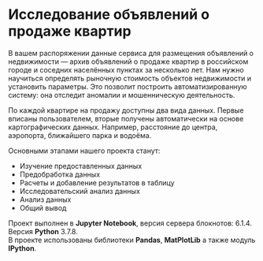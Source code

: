# Исследование объявлений о продаже квартир

В вашем распоряжении данные сервиса для размещения объявлений о недвижимости — архив объявлений о продаже квартир в российском городе и соседних населённых пунктах за несколько лет. Нам нужно научиться определять рыночную стоимость объектов недвижимости и установить параметры. Это позволит построить автоматизированную систему: она отследит аномалии и мошенническую деятельность. 

По каждой квартире на продажу доступны два вида данных. Первые вписаны пользователем, вторые получены автоматически на основе картографических данных. Например, расстояние до центра, аэропорта, ближайшего парка и водоёма.  
  
Основными этапами нашего проекта станут:  
* Изучение предоставленных данных
* Предобработка данных
* Расчеты и добавление результатов в таблицу
* Исследовательский анализ данных
* Анализ данных
* Общий вывод

Проект выполнен в **Jupyter Notebook**, версия сервера блокнотов: 6.1.4. Версия **Python** 3.7.8.  
В проекте использованы библиотеки **Pandas**, **MatPlotLib** а также модуль **IPython**. 
